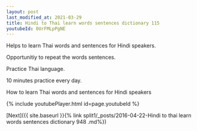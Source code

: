 ```yaml
---
layout: post
last_modified_at: 2021-03-29
title: Hindi to Thai learn words sentences dictionary 115 
youtubeId: 0UrFMLpPgNE
---
```

 
 
Helps to learn Thai words and sentences for Hindi speakers.

Opportunitiy to repeat the words sentences. 

Practice Thai language. 
 
10 minutes practice every day. 
 
How to learn Thai words and sentences for Hindi speakers 
 
{% include youtubePlayer.html id=page.youtubeId %}
 
 
[Next]({{ site.baseurl }}{% link  split1/_posts/2016-04-22-Hindi to thai learn words sentences dictionary 948 .md%})
 
